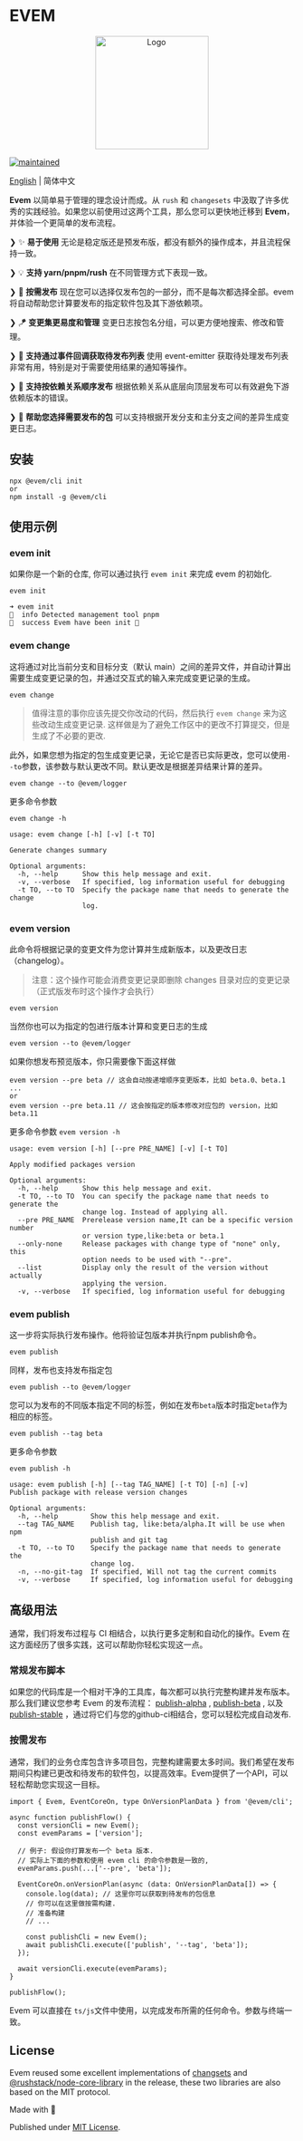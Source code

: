 # EVEM

<div align="center"><img src="https://p3-infra.elabpic.com/tos-cn-i-ax5x5hote5/1cb02dc31f834262a19ba426ba04d4c7~tplv-ax5x5hote5-image.image" alt="Logo" height="200"></div>

[![maintained](https://img.shields.io/badge/maintained-pnpm-orange)](https://pnpm.io/)

[English](./README.md) | 简体中文

**Evem** 以简单易于管理的理念设计而成。从 `rush` 和 `changesets` 中汲取了许多优秀的实践经验。如果您以前使用过这两个工具，那么您可以更快地迁移到 **Evem**，并体验一个更简单的发布流程。

❯  ✨  **易于使用** 无论是稳定版还是预发布版，都没有额外的操作成本，并且流程保持一致。<br>

❯  💡  **支持 yarn/pnpm/rush** 在不同管理方式下表现一致。<br>

❯  🎯  **按需发布**  现在您可以选择仅发布包的一部分，而不是每次都选择全部。evem将自动帮助您计算要发布的指定软件包及其下游依赖项。<br>

❯  🪁  **变更集更易度和管理** 变更日志按包名分组，可以更方便地搜索、修改和管理。<br>

❯  🚀  **支持通过事件回调获取待发布列表** 使用 event-emitter 获取待处理发布列表非常有用，特别是对于需要使用结果的通知等操作。<br>

❯  🎉  **支持按依赖关系顺序发布** 根据依赖关系从底层向顶层发布可以有效避免下游依赖版本的错误。<br>

❯  🎨  **帮助您选择需要发布的包**  可以支持根据开发分支和主分支之间的差异生成变更日志。<br>



## 安装

```shell
npx @evem/cli init
or
npm install -g @evem/cli
```

## 使用示例

### evem init

如果你是一个新的仓库, 你可以通过执行 `evem init` 来完成 evem 的初始化.

```shell
evem init

➜ evem init
🐳  info Detected management tool pnpm
🐳  success Evem have been init 🎉
```



### evem change

这将通过对比当前分支和目标分支（默认 main）之间的差异文件，并自动计算出需要生成变更记录的包，并通过交互式的输入来完成变更记录的生成。

```shell
evem change
```

> 值得注意的事你应该先提交你改动的代码，然后执行 `evem change` 来为这些改动生成变更记录. 这样做是为了避免工作区中的更改不打算提交，但是生成了不必要的更改.

此外，如果您想为指定的包生成变更记录，无论它是否已实际更改，您可以使用`--to`参数，该参数与默认更改不同。默认更改是根据差异结果计算的差异。

```
evem change --to @evem/logger
```

更多命令参数

`evem change -h`

```
usage: evem change [-h] [-v] [-t TO]

Generate changes summary

Optional arguments:
  -h, --help      Show this help message and exit.
  -v, --verbose   If specified, log information useful for debugging
  -t TO, --to TO  Specify the package name that needs to generate the change
                  log.
```

### evem version

此命令将根据记录的变更文件为您计算并生成新版本，以及更改日志（changelog）。

> 注意：这个操作可能会消费变更记录即删除 changes 目录对应的变更记录（正式版发布时这个操作才会执行）

```
evem version
```

当然你也可以为指定的包进行版本计算和变更日志的生成

```
evem version --to @evem/logger
```

如果你想发布预览版本，你只需要像下面这样做

```
evem version --pre beta // 这会自动按递增顺序变更版本，比如 beta.0、beta.1 ...
or
evem version --pre beta.11 // 这会按指定的版本修改对应包的 version，比如 beta.11
```



更多命令参数
`evem version -h`

```
usage: evem version [-h] [--pre PRE_NAME] [-v] [-t TO]

Apply modified packages version

Optional arguments:
  -h, --help      Show this help message and exit.
  -t TO, --to TO  You can specify the package name that needs to generate the
                  change log. Instead of applying all.
  --pre PRE_NAME  Prerelease version name,It can be a specific version number
                  or version type,like:beta or beta.1
  --only-none     Release packages with change type of "none" only, this
                  option needs to be used with "--pre".
  --list          Display only the result of the version without actually
                  applying the version.
  -v, --verbose   If specified, log information useful for debugging
```

###  evem publish

这一步将实际执行发布操作。他将验证包版本并执行npm publish命令。

```shell
evem publish
```

同样，发布也支持发布指定包

```
evem publish --to @evem/logger
```

您可以为发布的不同版本指定不同的标签，例如在发布`beta`版本时指定`beta`作为相应的标签。

```
evem publish --tag beta
```

更多命令参数

`evem publish -h`

```
usage: evem publish [-h] [--tag TAG_NAME] [-t TO] [-n] [-v]
Publish package with release version changes

Optional arguments:
  -h, --help        Show this help message and exit.
  --tag TAG_NAME    Publish tag, like:beta/alpha.It will be use when npm
                    publish and git tag
  -t TO, --to TO    Specify the package name that needs to generate the
                    change log.
  -n, --no-git-tag  If specified, Will not tag the current commits
  -v, --verbose     If specified, log information useful for debugging
```

## 高级用法

通常，我们将发布过程与 CI 相结合，以执行更多定制和自动化的操作。Evem 在这方面经历了很多实践，这可以帮助你轻松实现这一点。

### 常规发布脚本

如果您的代码库是一个相对干净的工具库，每次都可以执行完整构建并发布版本。那么我们建议您参考 Evem 的发布流程：  [publish-alpha](./publish-alpha.sh) , [publish-beta](./publish-beta.sh) , 以及 [publish-stable](./publish-stable.sh) ，通过将它们与您的github-ci相结合，您可以轻松完成自动发布.

### 按需发布

通常，我们的业务仓库包含许多项目包，完整构建需要太多时间。我们希望在发布期间只构建已更改和待发布的软件包，以提高效率。Evem提供了一个API，可以轻松帮助您实现这一目标。

```tsx
import { Evem, EventCoreOn, type OnVersionPlanData } from '@evem/cli';

async function publishFlow() {
  const versionCli = new Evem();
  const evemParams = ['version'];

  // 例子: 假设你打算发布一个 beta 版本.
  // 实际上下面的参数和使用 evem cli 的命令参数是一致的,
  evemParams.push(...['--pre', 'beta']);

  EventCoreOn.onVersionPlan(async (data: OnVersionPlanData[]) => {
    console.log(data); // 这里你可以获取到待发布的包信息
    // 你可以在这里做按需构建.
    // 准备构建
    // ...

    const publishCli = new Evem();
    await publishCli.execute(['publish', '--tag', 'beta']);
  });

  await versionCli.execute(evemParams);
}

publishFlow();
```

Evem 可以直接在 `ts/js`文件中使用，以完成发布所需的任何命令。参数与终端一致。

## License

Evem reused some excellent implementations of [changsets](https://github.com/changesets/changesets) and [@rushstack/node-core-library](https://github.com/microsoft/rushstack) in the release, these two libraries are also based on the MIT protocol.

Made with 💛

Published under [MIT License](./LICENSE).